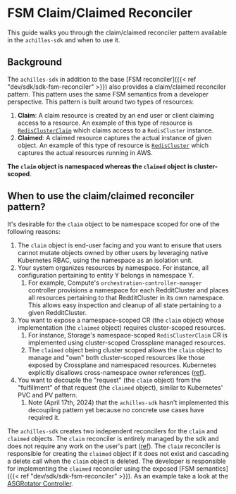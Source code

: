 # FSM Claim/Claimed Reconciler

This guide walks you through the claim/claimed reconciler pattern available in the `achilles-sdk` and when to use it.

## Background

The `achilles-sdk` in addition to the base [FSM reconciler]({{< ref "dev/sdk/sdk-fsm-reconciler" >}}) also provides a claim/claimed reconciler pattern.
This pattern uses the same FSM semantics from a developer perspective. This pattern is built around two types of resources:
1. **Claim**: A claim resource is created by an end user or client claiming access to a resource. An example of this type of resource is [`RedisClusterClaim`](https://github.snooguts.net/reddit/achilles-redis-controllers/blob/main/api/storage/v1alpha1/redisclusterclaim_type.go)
  which claims access to a `RedisCluster` instance.
2. **Claimed**: A claimed resource captures the actual instance of given object. An example of this type of resource is [`RedisCluster`](https://github.snooguts.net/reddit/achilles-redis-controllers/blob/main/api/storage/v1alpha1/rediscluster_type.go)
  which captures the actual resources running in AWS.

**The `claim` object is namespaced whereas the `claimed` object is cluster-scoped**.


## When to use the claim/claimed reconciler pattern?

It's desirable for the `claim` object to be namespace scoped for one of the following reasons:

1. The `claim` object is end-user facing and you want to ensure that users cannot mutate objects owned by other users by leveraging native Kubernetes RBAC, using the namespace as an isolation unit.
2. Your system organizes resources by namespace. For instance, all configuration pertaining to entity Y belongs in namespace Y.
    1. For example, Compute's `orchestration-controller-manager` controller provisions a namespace for each RedditCluster and places all resources pertaining to that RedditCluster in its own namespace. This allows easy inspection and cleanup of all state pertaining to a given RedditCluster.
3. You want to expose a namespace-scoped CR (the `claim` object) whose implementation (the `claimed` object) requires cluster-scoped resources.
    1. For instance, Storage's namespace-scoped `RedisClusterClaim` CR is implemented using cluster-scoped Crossplane managed resources.
    1. The `claimed` object being cluster scoped allows the `claim` object to manage and "own" both cluster-scoped resources like those exposed by Crossplane
  and namespaced resources. Kubernetes explicitly disallows cross-namespace owner references ([ref](https://kubernetes.io/docs/concepts/overview/working-with-objects/owners-dependents/)).
4. You want to decouple the "request" (the `claim` object) from the "fulfillment" of that request (the `claimed` object), similar to Kubernetes' PVC and PV pattern.
   1. Note (April 17th, 2024) that the `achilles-sdk` hasn't implemented this decoupling pattern yet because no concrete use cases have required it.

The `achilles-sdk` creates two independent reconcilers for the `claim` and `claimed` objects.
The `claim` reconciler is entirely managed by the sdk and does not require any work on the user's part ([ref](https://github.com/reddit/achilles-sdk/blob/main/pkg/fsm/internal/reconciler_claim.go#L43)).
The `claim` reconciler is responsible for creating the `claimed` object if it does not exist and cascading a delete call when the `claim` object is deleted.
The developer is responsible for implementing the `claimed` reconciler using the exposed [FSM semantics]({{< ref "dev/sdk/sdk-fsm-reconciler" >}}).
As an example take a look at the [ASGRotator Controller](https://github.snooguts.net/reddit/achilles/blob/master/orchestration-controller-manager/internal/controllers/cloud-resources/asgrotator/controller.go).
